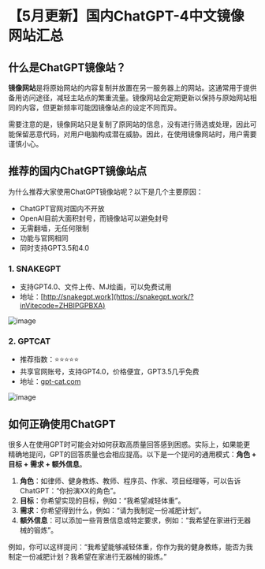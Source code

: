 # 【5月更新】国内ChatGPT-4中文镜像网站汇总

## 什么是ChatGPT镜像站？

**镜像网站**是将原始网站的内容复制并放置在另一服务器上的网站。这通常用于提供备用访问途径，减轻主站点的繁重流量。镜像网站会定期更新以保持与原始网站相同的内容，但更新频率可能因镜像站点的设定不同而异。

需要注意的是，镜像网站只是复制了原网站的信息，没有进行筛选或处理，因此可能保留恶意代码，对用户电脑构成潜在威胁。因此，在使用镜像网站时，用户需要谨慎小心。

## 推荐的国内ChatGPT镜像站点

为什么推荐大家使用ChatGPT镜像站呢？以下是几个主要原因：
- ChatGPT官网对国内不开放
- OpenAI目前大面积封号，而镜像站可以避免封号
- 无需翻墙，无任何限制
- 功能与官网相同
- 同时支持GPT3.5和4.0

### 1. SNAKEGPT
- 支持GPT4.0、文件上传、MJ绘画，可以免费试用
- 地址：[http://snakegpt.work](https://snakegpt.work/?inVitecode=ZHBIPGPBXA)

![image](https://github.com/tinkerrichard19/GPT4-FREE/assets/169988121/4d3cfe7b-7803-49cd-9a42-aadd63793364)


### 2. GPTCAT
- 推荐指数：⭐⭐⭐⭐⭐
- 共享官网账号，支持GPT4.0，价格便宜，GPT3.5几乎免费
- 地址：[gpt-cat.com](https://gpt-cat.com/login?invite_code=5a092405)

![image](https://github.com/tinkerrichard19/GPT4-FREE/assets/169988121/f5b07f74-4b9c-430f-afc1-93e3c9a3c830)


## 如何正确使用ChatGPT

很多人在使用GPT时可能会对如何获取高质量回答感到困惑。实际上，如果能更精确地提问，GPT的回答质量也会相应提高。以下是一个提问的通用模式：**角色 + 目标 + 需求 + 额外信息**。

1. **角色**：如律师、健身教练、教师、程序员、作家、项目经理等，可以告诉ChatGPT：“你扮演XX的角色”。
2. **目标**：你希望实现的目标，例如：“我希望减轻体重”。
3. **需求**：你希望得到什么，例如：“请为我制定一份减肥计划”。
4. **额外信息**：可以添加一些背景信息或特定要求，例如：“我希望在家进行无器械的锻炼”。

例如，你可以这样提问：“我希望能够减轻体重，你作为我的健身教练，能否为我制定一份减肥计划？我希望在家进行无器械的锻炼。”


